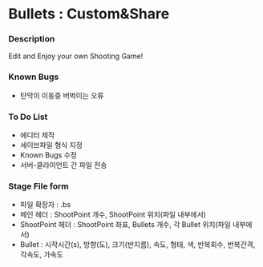 Bullets : Custom&Share
=============
<h3>
	Description
</h3>
Edit and Enjoy your own Shooting Game!

<h3>Known Bugs</h3>
<ul>
        <li>탄막이 이동중 버벅이는 오류</li>
</ul>
<h3>To Do List</h3>
<ul>
        <li>에디터 제작</li>
        <li>세이브파일 형식 지정</li>
        <li>Known Bugs 수정</li>
        <li>서버-클라이언트 간 파일 전송</li>
</ul>

<h3>Stage File form</h3>
<ul>
        <li>파일 확장자 : .bs</li>
        <li>메인 헤더 : ShootPoint 개수, ShootPoint 위치(파일 내부에서)</li>
        <li>ShootPoint 헤더 : ShootPoint 좌표, Bullets 개수, 각 Bullet 위치(파일 내부에서)</li>
        <li>Bullet : 시작시간(s), 방향(도), 크기(반지름), 속도, 형태, 색, 반복회수, 반복간격, 각속도, 가속도</li>
</ul>
